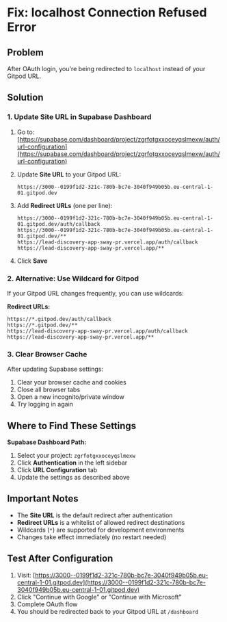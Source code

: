 # Fix: localhost Connection Refused Error

## Problem
After OAuth login, you're being redirected to `localhost` instead of your Gitpod URL.

## Solution

### 1. Update Site URL in Supabase Dashboard

1. Go to: [https://supabase.com/dashboard/project/zgrfotgxxoceyqslmexw/auth/url-configuration](https://supabase.com/dashboard/project/zgrfotgxxoceyqslmexw/auth/url-configuration)

2. Update **Site URL** to your Gitpod URL:
   ```
   https://3000--0199f1d2-321c-780b-bc7e-3040f949b05b.eu-central-1-01.gitpod.dev
   ```

3. Add **Redirect URLs** (one per line):
   ```
   https://3000--0199f1d2-321c-780b-bc7e-3040f949b05b.eu-central-1-01.gitpod.dev/auth/callback
   https://3000--0199f1d2-321c-780b-bc7e-3040f949b05b.eu-central-1-01.gitpod.dev/**
   https://lead-discovery-app-sway-pr.vercel.app/auth/callback
   https://lead-discovery-app-sway-pr.vercel.app/**
   ```

4. Click **Save**

### 2. Alternative: Use Wildcard for Gitpod

If your Gitpod URL changes frequently, you can use wildcards:

**Redirect URLs:**
```
https://*.gitpod.dev/auth/callback
https://*.gitpod.dev/**
https://lead-discovery-app-sway-pr.vercel.app/auth/callback
https://lead-discovery-app-sway-pr.vercel.app/**
```

### 3. Clear Browser Cache

After updating Supabase settings:
1. Clear your browser cache and cookies
2. Close all browser tabs
3. Open a new incognito/private window
4. Try logging in again

## Where to Find These Settings

**Supabase Dashboard Path:**
1. Select your project: `zgrfotgxxoceyqslmexw`
2. Click **Authentication** in the left sidebar
3. Click **URL Configuration** tab
4. Update the settings as described above

## Important Notes

- The **Site URL** is the default redirect after authentication
- **Redirect URLs** is a whitelist of allowed redirect destinations
- Wildcards (`*`) are supported for development environments
- Changes take effect immediately (no restart needed)

## Test After Configuration

1. Visit: [https://3000--0199f1d2-321c-780b-bc7e-3040f949b05b.eu-central-1-01.gitpod.dev](https://3000--0199f1d2-321c-780b-bc7e-3040f949b05b.eu-central-1-01.gitpod.dev)
2. Click "Continue with Google" or "Continue with Microsoft"
3. Complete OAuth flow
4. You should be redirected back to your Gitpod URL at `/dashboard`
